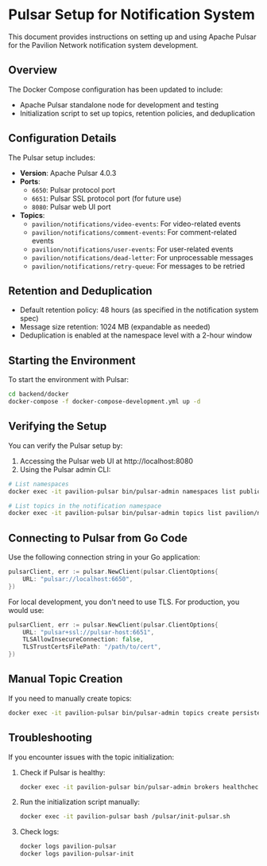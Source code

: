 # Pulsar Setup for Notification System

This document provides instructions on setting up and using Apache Pulsar for the Pavilion Network notification system development.

## Overview

The Docker Compose configuration has been updated to include:

- Apache Pulsar standalone node for development and testing
- Initialization script to set up topics, retention policies, and deduplication

## Configuration Details

The Pulsar setup includes:

- **Version**: Apache Pulsar 4.0.3
- **Ports**:
  - `6650`: Pulsar protocol port
  - `6651`: Pulsar SSL protocol port (for future use)
  - `8080`: Pulsar web UI port
- **Topics**:
  - `pavilion/notifications/video-events`: For video-related events
  - `pavilion/notifications/comment-events`: For comment-related events
  - `pavilion/notifications/user-events`: For user-related events
  - `pavilion/notifications/dead-letter`: For unprocessable messages
  - `pavilion/notifications/retry-queue`: For messages to be retried

## Retention and Deduplication

- Default retention policy: 48 hours (as specified in the notification system spec)
- Message size retention: 1024 MB (expandable as needed)
- Deduplication is enabled at the namespace level with a 2-hour window

## Starting the Environment

To start the environment with Pulsar:

```bash
cd backend/docker
docker-compose -f docker-compose-development.yml up -d
```

## Verifying the Setup

You can verify the Pulsar setup by:

1. Accessing the Pulsar web UI at http://localhost:8080
2. Using the Pulsar admin CLI:

```bash
# List namespaces
docker exec -it pavilion-pulsar bin/pulsar-admin namespaces list public

# List topics in the notification namespace
docker exec -it pavilion-pulsar bin/pulsar-admin topics list pavilion/notifications
```

## Connecting to Pulsar from Go Code

Use the following connection string in your Go application:

```go
pulsarClient, err := pulsar.NewClient(pulsar.ClientOptions{
    URL: "pulsar://localhost:6650",
})
```

For local development, you don't need to use TLS. For production, you would use:

```go
pulsarClient, err := pulsar.NewClient(pulsar.ClientOptions{
    URL: "pulsar+ssl://pulsar-host:6651",
    TLSAllowInsecureConnection: false,
    TLSTrustCertsFilePath: "/path/to/cert",
})
```

## Manual Topic Creation

If you need to manually create topics:

```bash
docker exec -it pavilion-pulsar bin/pulsar-admin topics create persistent://pavilion/notifications/my-custom-topic
```

## Troubleshooting

If you encounter issues with the topic initialization:

1. Check if Pulsar is healthy:
   ```bash
   docker exec -it pavilion-pulsar bin/pulsar-admin brokers healthcheck
   ```

2. Run the initialization script manually:
   ```bash
   docker exec -it pavilion-pulsar bash /pulsar/init-pulsar.sh
   ```

3. Check logs:
   ```bash
   docker logs pavilion-pulsar
   docker logs pavilion-pulsar-init
   ``` 